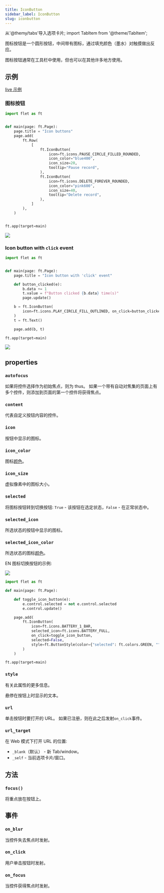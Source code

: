 ```yaml
---
title: IconButton
sidebar_label: IconButton
slug: iconbutton
---
```


从'@themy/tabs'导入选项卡片;
import TabItem from '@theme/TabItem';

图标按钮是一个圆形按钮，中间带有图标，通过填充颜色（墨水）对触摸做出反应。

图标按钮通常在工具栏中使用，但也可以在其他许多地方使用。

## 示例

[live 示例](https://flet-controls-gallery.fly.dev/buttons/iconbutton)

### 图标按钮

<Tabs groupId="language">
  <TabItem value="python" label="Python" default>

```python
import flet as ft


def main(page: ft.Page):
    page.title = "Icon buttons"
    page.add(
        ft.Row(
            [
                ft.IconButton(
                    icon=ft.icons.PAUSE_CIRCLE_FILLED_ROUNDED,
                    icon_color="blue400",
                    icon_size=20,
                    tooltip="Pause record",
                ),
                ft.IconButton(
                    icon=ft.icons.DELETE_FOREVER_ROUNDED,
                    icon_color="pink600",
                    icon_size=40,
                    tooltip="Delete record",
                ),
            ]
        ),
    )


ft.app(target=main)
```

  </TabItem>
</Tabs>

<img src="/website/img/docs/controls/icon-button/icon-buttons.gif" className="screenshot-50" />

### Icon button with `click` event

<Tabs groupId="language">
  <TabItem value="python" label="Python" default>

```python
import flet as ft


def main(page: ft.Page):
    page.title = "Icon button with 'click' event"

    def button_clicked(e):
        b.data += 1
        t.value = f"Button clicked {b.data} time(s)"
        page.update()

    b = ft.IconButton(
        icon=ft.icons.PLAY_CIRCLE_FILL_OUTLINED, on_click=button_clicked, data=0
    )
    t = ft.Text()

    page.add(b, t)

ft.app(target=main)
```

  </TabItem>
</Tabs>

<img src="/website/img/docs/controls/icon-button/icon-button-with-click-event.gif" className="screenshot-50" />

## properties

### `autofocus`

如果将控件选择作为初始焦点，则为 thus。 如果一个带有自动对焦集的页面上有多个控件，则添加到页面的第一个控件将获得焦点。

### `content`

代表自定义按钮内容的控件。

### `icon`

按钮中显示的图标。

### `icon_color`

图标[颜色](/docs/guides/python/colors)。

### `icon_size`

虚拟像素中的图标大小。

### `selected`

将图标按钮转到切换按钮: `True` - 该按钮在选定状态，`False` - 在正常状态中。

### `selected_icon`

所选状态的按钮中显示的图标。

### `selected_icon_color`

所选状态的图标[颜色](/docs/guides/python/colors)。

EN 图标切换按钮的示例:

<img src="/website/img/blog/gradients/toggle-icon-button.gif" className="screenshot-10" />

```python
import flet as ft

def main(page: ft.Page):

    def toggle_icon_button(e):
        e.control.selected = not e.control.selected
        e.control.update()

    page.add(
        ft.IconButton(
            icon=ft.icons.BATTERY_1_BAR,
            selected_icon=ft.icons.BATTERY_FULL,
            on_click=toggle_icon_button,
            selected=False,
            style=ft.ButtonStyle(color={"selected": ft.colors.GREEN, "": ft.colors.RED}),
        )
    )

ft.app(target=main)
```

### `style`

有关此属性的更多信息。

悬停在按钮上时显示的文本。

### `url`

单击按钮时要打开的 URL。 如果已注册，则在此之后发射`on_click`事件。

### `url_target`

在 Web 模式下打开 URL 的位置:

- `_blank`（默认） - 新 Tab/window。
- `_self` - 当前选项卡片/窗口。

## 方法

### `focus()`

将重点放在按钮上。

## 事件

### `on_blur`

当控件失去焦点时发射。

### `on_click`

用户单击按钮时发射。

### `on_focus`

当控件获得焦点时发射。
